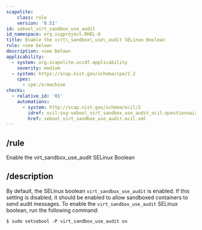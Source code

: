 ```yaml
---
scapolite:
    class: rule
    version: '0.51'
id: sebool_virt_sandbox_use_audit
id_namespace: org.ssgproject.RHEL-8
title: Enable the virt\_sandbox\_use\_audit SELinux Boolean
rule: <see below>
description: <see below>
applicability:
  - system: org.scapolite.xccdf.applicability
    severity: medium
  - system: https://scap.nist.gov/schema/cpe/2.2
    cpes:
      - cpe:/a:machine
checks:
  - relative_id: '01'
    automations:
      - system: http://scap.nist.gov/schema/ocil/2
        idref: ocil:ssg-sebool_virt_sandbox_use_audit_ocil:questionnaire:1
        href: sebool_virt_sandbox_use_audit.ocil.xml
---
```



## /rule

Enable the virt\_sandbox\_use\_audit SELinux Boolean

## /description

By
default, the SELinux boolean `virt_sandbox_use_audit` is enabled. If
this setting is disabled, it should be enabled to allow sandboxed
containers to send audit messages. To enable the
`virt_sandbox_use_audit` SELinux boolean, run the following command:

``` 
$ sudo setsebool -P virt_sandbox_use_audit on
```
